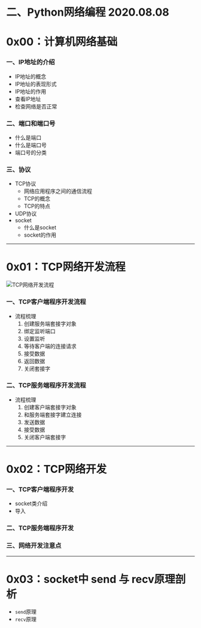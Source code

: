 # 二、Python网络编程 2020.08.08

# 0x00：计算机网络基础

### 一、IP地址的介绍

+ IP地址的概念
+ IP地址的表现形式
+ IP地址的作用
+ 查看IP地址
+ 检查网络是否正常

### 二、端口和端口号



+ 什么是端口
+ 什么是端口号
+ 端口号的分类

### 三、协议

+ TCP协议
  + 网络应用程序之间的通信流程
  + TCP的概念
  + TCP的特点
+ UDP协议
+ socket
  + 什么是socket
  + socket的作用

-----

# 0x01：TCP网络开发流程

![TCP网络开发流程](https://oss.smartfox.cc/2020/08/08/971acb30a77ed.png)

### 一、TCP客户端程序开发流程

+ 流程梳理
  1. 创建服务端套接字对象
  2. 绑定监听端口
  3. 设置监听
  4. 等待客户端的连接请求
  5. 接受数据
  6. 返回数据
  7. 关闭套接字

### 二、TCP服务端程序开发流程

+ 流程梳理
  1. 创建客户端套接字对象
  2. 和服务端套接字建立连接
  3. 发送数据
  4. 接受数据
  5. 关闭客户端套接字

-----

# 0x02：TCP网络开发

### 一、TCP客户端程序开发

+ socket类介绍
+ 导入

### 二、TCP服务端程序开发



### 三、网络开发注意点



-----

# 0x03：socket中 send 与 recv原理剖析

+ `send`原理
+ `recv`原理